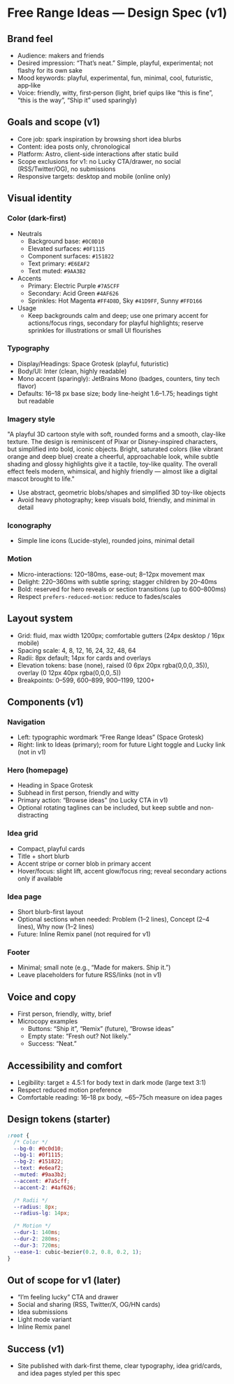 # Free Range Ideas — Design Spec (v1)

## Brand feel

- Audience: makers and friends
- Desired impression: “That’s neat.” Simple, playful, experimental; not flashy for its own sake
- Mood keywords: playful, experimental, fun, minimal, cool, futuristic, app‑like
- Voice: friendly, witty, first‑person (light, brief quips like “this is fine”, “this is the way”, “Ship it” used sparingly)

## Goals and scope (v1)

- Core job: spark inspiration by browsing short idea blurbs
- Content: idea posts only, chronological
- Platform: Astro, client-side interactions after static build
- Scope exclusions for v1: no Lucky CTA/drawer, no social (RSS/Twitter/OG), no submissions
- Responsive targets: desktop and mobile (online only)

## Visual identity

### Color (dark-first)

- Neutrals
  - Background base: `#0C0D10`
  - Elevated surfaces: `#0F1115`
  - Component surfaces: `#151822`
  - Text primary: `#E6EAF2`
  - Text muted: `#9AA3B2`
- Accents
  - Primary: Electric Purple `#7A5CFF`
  - Secondary: Acid Green `#4AF626`
  - Sprinkles: Hot Magenta `#FF4D8D`, Sky `#41D9FF`, Sunny `#FFD166`
- Usage
  - Keep backgrounds calm and deep; use one primary accent for actions/focus rings, secondary for playful highlights; reserve sprinkles for illustrations or small UI flourishes

### Typography

- Display/Headings: Space Grotesk (playful, futuristic)
- Body/UI: Inter (clean, highly readable)
- Mono accent (sparingly): JetBrains Mono (badges, counters, tiny tech flavor)
- Defaults: 16–18 px base size; body line-height 1.6–1.75; headings tight but readable

### Imagery style

"A playful 3D cartoon style with soft, rounded forms and a smooth, clay-like texture. The design is reminiscent of Pixar or Disney-inspired characters, but simplified into bold, iconic objects. Bright, saturated colors (like vibrant orange and deep blue) create a cheerful, approachable look, while subtle shading and glossy highlights give it a tactile, toy-like quality. The overall effect feels modern, whimsical, and highly friendly — almost like a digital mascot brought to life."

- Use abstract, geometric blobs/shapes and simplified 3D toy-like objects
- Avoid heavy photography; keep visuals bold, friendly, and minimal in detail

### Iconography

- Simple line icons (Lucide-style), rounded joins, minimal detail

### Motion

- Micro-interactions: 120–180ms, ease-out; 8–12px movement max
- Delight: 220–360ms with subtle spring; stagger children by 20–40ms
- Bold: reserved for hero reveals or section transitions (up to 600–800ms)
- Respect `prefers-reduced-motion`: reduce to fades/scales

## Layout system

- Grid: fluid, max width 1200px; comfortable gutters (24px desktop / 16px mobile)
- Spacing scale: 4, 8, 12, 16, 24, 32, 48, 64
- Radii: 8px default; 14px for cards and overlays
- Elevation tokens: base (none), raised (0 6px 20px rgba(0,0,0,.35)), overlay (0 12px 40px rgba(0,0,0,.5))
- Breakpoints: 0–599, 600–899, 900–1199, 1200+

## Components (v1)

### Navigation

- Left: typographic wordmark “Free Range Ideas” (Space Grotesk)
- Right: link to Ideas (primary); room for future Light toggle and Lucky link (not in v1)

### Hero (homepage)

- Heading in Space Grotesk
- Subhead in first person, friendly and witty
- Primary action: “Browse ideas” (no Lucky CTA in v1)
- Optional rotating taglines can be included, but keep subtle and non-distracting

### Idea grid

- Compact, playful cards
- Title + short blurb
- Accent stripe or corner blob in primary accent
- Hover/focus: slight lift, accent glow/focus ring; reveal secondary actions only if available

### Idea page

- Short blurb-first layout
- Optional sections when needed: Problem (1–2 lines), Concept (2–4 lines), Why now (1–2 lines)
- Future: Inline Remix panel (not required for v1)

### Footer

- Minimal; small note (e.g., “Made for makers. Ship it.”)
- Leave placeholders for future RSS/links (not in v1)

## Voice and copy

- First person, friendly, witty, brief
- Microcopy examples
  - Buttons: “Ship it”, “Remix” (future), “Browse ideas”
  - Empty state: “Fresh out? Not likely.”
  - Success: “Neat.”

## Accessibility and comfort

- Legibility: target ≥ 4.5:1 for body text in dark mode (large text 3:1)
- Respect reduced motion preference
- Comfortable reading: 16–18 px body, ~65–75ch measure on idea pages

## Design tokens (starter)

```css
:root {
  /* Color */
  --bg-0: #0c0d10;
  --bg-1: #0f1115;
  --bg-2: #151822;
  --text: #e6eaf2;
  --muted: #9aa3b2;
  --accent: #7a5cff;
  --accent-2: #4af626;

  /* Radii */
  --radius: 8px;
  --radius-lg: 14px;

  /* Motion */
  --dur-1: 140ms;
  --dur-2: 280ms;
  --dur-3: 720ms;
  --ease-1: cubic-bezier(0.2, 0.8, 0.2, 1);
}
```

## Out of scope for v1 (later)

- “I’m feeling lucky” CTA and drawer
- Social and sharing (RSS, Twitter/X, OG/HN cards)
- Idea submissions
- Light mode variant
- Inline Remix panel

## Success (v1)

- Site published with dark-first theme, clear typography, idea grid/cards, and idea pages styled per this spec
